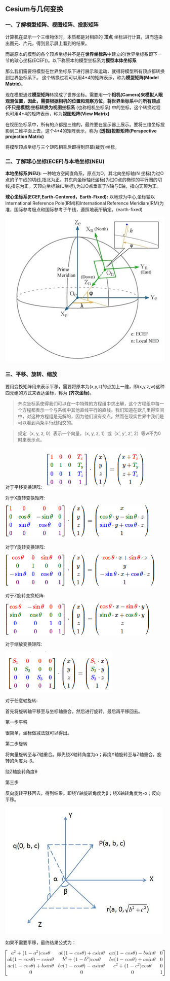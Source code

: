 ## Cesium与几何变换
### 一、了解模型矩阵、视图矩阵、投影矩阵

计算机在显示一个三维物体时，本质都是对相应的 **顶点** 坐标进行计算，进而渲染出图元、片元，得到显示屏上看到的结果。

而最原本的模型的各个顶点坐标并不是在**世界坐标系**中建立的(世界坐标系即下一节的球心坐标(ECEF))。以下称原本的模型坐标系为**模型本体坐标系**

那么我们需要将模型在世界坐标系下进行展示和运动，就得将模型所有顶点都转换到世界坐标系下。 这个转换过程可以用4*4的矩阵表示，称为**模型矩阵(Model Matrix)**。

现在模型通过**模型矩阵**转换成了世界坐标。需要用一个**相机(Camera)**来模拟人眼观测位置，因此，需要根据相机的位置和观察方位，将**世界坐标系**中的**所有顶点(不只是模型)**坐标转换为**视图坐标系** (也称相机坐标系) 中的坐标，这个转换过程也可用4*4的矩阵表示，称为**视图矩阵(View Matrix)**

在视图坐标系中，所有的点都是三维的，最终要在显示器上展示。要将三维坐标投影到二维平面上去，这个4*4的矩阵表示，称为 **(透视)投影矩阵(Perspective projection Matrix)**

将模型顶点坐标与三个矩阵相乘后即得到屏幕(裁剪)坐标。
### 二、了解球心坐标(ECEF)与本地坐标(NEU)
**本地坐标系(NEU):** 一种地方空间直角系，原点为O，其北向坐标轴(N 坐标)为过O点的子午线的切线,指北为正。其东向坐标轴(E坐标)为过O点的椭球的平行圈的切线,指东为正。天顶向坐标轴(U坐标),为过O点垂直于N轴与E轴，指向天顶为正。

**球心坐标系(ECEF,Earth-Centered，Earth-Fixed):** 以地球为中心,坐标轴以International Reference Pole(IRM)和International Reference Meridian(IRM)为准，国际参考极点和国际参考子午线，遵照地表所确定。(earth-fixed)

![](./img/ECEFandNED.jpg)
### 三、平移、旋转、缩放
要用变换矩阵用来表示平移，需要将原本为(x,y,z)的点加上一维，即(x,y,z,w)这种四元组的方式来表达坐标，称为 **(齐次坐标)**。
> 齐次坐标系使得我们可以在一中特殊的方程组中求出解，这个方程组中每一个方程都表示一个与系统中其他直线平行的直线。我们知道在欧几里得空间中，对这种方程组是无解的，因为他们没有交点。然而在现实世界中我们是可以看到两条平行线相交的。

>规定（x, y, z, 0）表示一个向量，（x, y, z, 1）或（x', y', z', 2）等w不为0时来表示点。

对于平移变换矩阵:
![](.\img\translationmatrix.png)

对于X旋转变换矩阵:

![](.\img\rotationmatrixX.png)

对于Y旋转变换矩阵:

![](.\img\rotationmatrixY.png)

对于Z旋转变换矩阵:

![](.\img\rotationmatrixZ.png)

对于缩放变换矩阵:

![](.\img\scalarmatrix.png)

对于任意轴旋转:

首先将旋转轴平移至与坐标轴重合，然后进行旋转，最后再平移回去。

第一步平移

很简单，坐标做减法就可以得出。

第二步旋转

将向量旋转至与Z轴重合。即先绕X轴转角度为α；再绕Y轴旋转至与Z轴重合，旋转的角度为-β。

绕Z轴旋转角度θ

第三步

反向旋转平移回去，得到结果。即绕Y轴旋转角度为β；绕X轴转角度为-α；反向平移。

![](.\img\anyrotation.jpg)

如果不需要平移，最终结果公式为：

![](.\img\anyrotationresult.gif)

